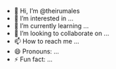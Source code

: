 - 👋 Hi, I’m @theirumales
- 👀 I’m interested in ...
- 🌱 I’m currently learning ...
- 💞️ I’m looking to collaborate on ...
- 📫 How to reach me ...
- 😄 Pronouns: ...
- ⚡ Fun fact: ...

<!---
theirumales/theirumales is a ✨ special ✨ repository because its `README.md` (this file) appears on your GitHub profile.
You can click the Preview link to take a look at your changes.
--->
